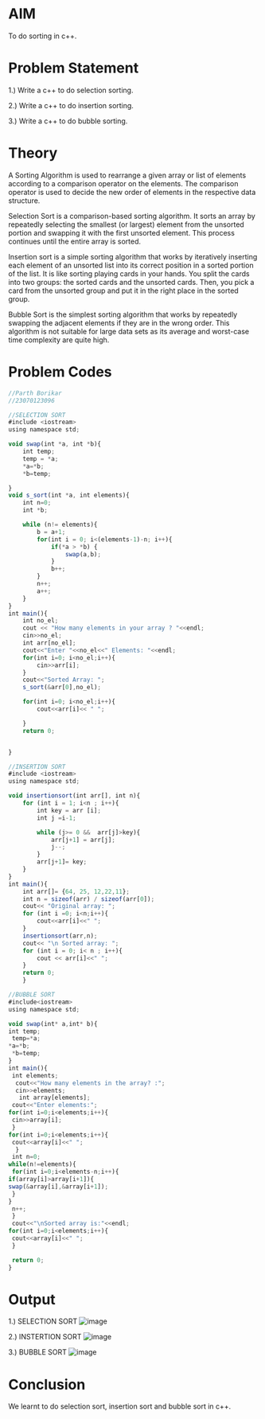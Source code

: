 # AIM
To do sorting in c++.

 # Problem Statement
 1.) Write a c++ to do selection sorting.
 
 2.) Write a c++ to do insertion sorting.
 
 3.) Write a c++ to do bubble sorting.

 # Theory
 A Sorting Algorithm is used to rearrange a given array or list of elements according to a comparison operator on the elements. The comparison operator is used to decide the new order of elements in the respective data structure.

 Selection Sort is a comparison-based sorting algorithm. It sorts an array by repeatedly selecting the smallest (or largest) element from the unsorted portion and swapping it with the first unsorted element. This process continues until the entire array is sorted.

 Insertion sort is a simple sorting algorithm that works by iteratively inserting each element of an unsorted list into its correct position in a sorted portion of the list. It is like sorting playing cards in your hands. You split the cards into two groups: the sorted cards and the unsorted cards. Then, you pick a card from the unsorted group and put it in the right place in the sorted group.

 Bubble Sort is the simplest sorting algorithm that works by repeatedly swapping the adjacent elements if they are in the wrong order. This algorithm is not suitable for large data sets as its average and worst-case time complexity are quite high.

# Problem Codes
```javascript
//Parth Borikar
//23070123096

//SELECTION SORT
#include <iostream>
using namespace std;

void swap(int *a, int *b){
    int temp;
    temp = *a;
    *a=*b;
    *b=temp;

}
void s_sort(int *a, int elements){
    int n=0;
    int *b;

    while (n!= elements){
        b = a+1; 
        for(int i = 0; i<(elements-1)-n; i++){
            if(*a > *b) {
                swap(a,b);
            }
            b++;
        }
        n++;
        a++;
    }
}
int main(){
    int no_el;
    cout << "How many elements in your array ? "<<endl;
    cin>>no_el;
    int arr[no_el];
    cout<<"Enter "<<no_el<<" Elements: "<<endl;
    for(int i=0; i<no_el;i++){
        cin>>arr[i];
    }
    cout<<"Sorted Array: ";
    s_sort(&arr[0],no_el);

    for(int i=0; i<no_el;i++){
        cout<<arr[i]<< " ";

    }
    return 0;


}

//INSERTION SORT
#include <iostream>
using namespace std;

void insertionsort(int arr[], int n){
    for (int i = 1; i<n ; i++){
        int key = arr [i];
        int j =i-1;

        while (j>= 0 &&  arr[j]>key){
            arr[j+1] = arr[j];
            j--;
        }
        arr[j+1]= key;
    }
}
int main(){
    int arr[]= {64, 25, 12,22,11};
    int n = sizeof(arr) / sizeof(arr[0]);
    cout<< "Original array: ";
    for (int i =0; i<n;i++){
        cout<<arr[i]<<" ";
    }
    insertionsort(arr,n);
    cout<< "\n Sorted array: ";
    for (int i = 0; i< n ; i++){
        cout << arr[i]<<" ";
    }
    return 0;
    }

//BUBBLE SORT
#include<iostream>
using namespace std;

void swap(int* a,int* b){
int temp;
 temp=*a;
*a=*b;
 *b=temp;
}
int main(){
 int elements;
  cout<<"How many elements in the array? :";
  cin>>elements;
   int array[elements];
 cout<<"Enter elements:";
for(int i=0;i<elements;i++){
 cin>>array[i];
 }
for(int i=0;i<elements;i++){
 cout<<array[i]<<" ";
  }
 int n=0;
while(n!=elements){
 for(int i=0;i<elements-n;i++){
if(array[i]>array[i+1]){
swap(&array[i],&array[i+1]);
 }
}
 n++;
 }
 cout<<"\nSorted array is:"<<endl;
for(int i=0;i<elements;i++){
 cout<<array[i]<<" ";
 }

 return 0;
}
```


 # Output
 1.) SELECTION SORT
 ![image](https://github.com/user-attachments/assets/2674bc3f-7f4d-44ce-862d-a636df9b596f)

 

 2.) INSTERTION SORT
![image](https://github.com/user-attachments/assets/aa4dfdbb-b28f-4cfb-a88d-da069b9779e9)


 3.) BUBBLE SORT
![image](https://github.com/user-attachments/assets/fb293a7c-193c-4174-b2c0-995f927863b3)


 # Conclusion
We learnt to do selection sort, insertion sort and bubble sort in c++.
